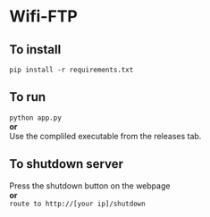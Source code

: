 # Wifi-FTP
## To install
``pip install -r requirements.txt``
## To run
``python app.py``  
**or**  
Use the compliled executable from the releases tab.
## To shutdown server
Press the shutdown button on the webpage  
**or**  
`route to http://[your ip]/shutdown`